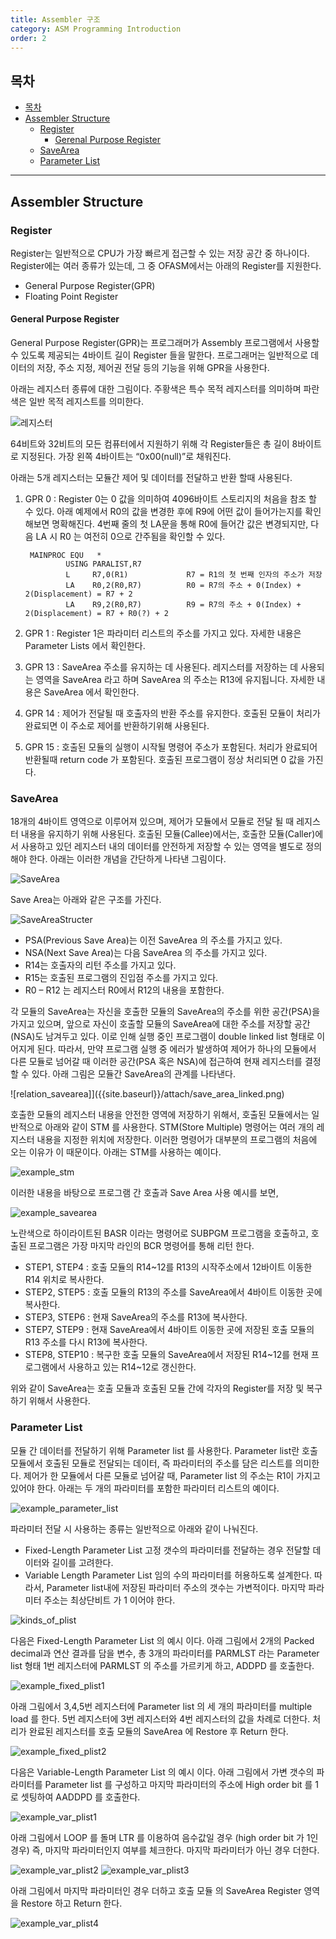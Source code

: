 ```yaml
---
title: Assembler 구조
category: ASM Programming Introduction
order: 2
---
```


## 목차

- [목차](#목차)
- [Assembler Structure](#assembler-structure)
  - [Register](#register)
    - [Gerenal Purpose Register](#gerenal-purpose-register)
  - [SaveArea](#savearea)
  - [Parameter List](#parameter-list)

----

## Assembler Structure
### Register

Register는 일반적으로 CPU가 가장 빠르게 접근할 수 있는 저장 공간 중 하나이다. 
Register에는 여러 종류가 있는데, 그 중 OFASM에서는 아래의 Register를 지원한다.

* General Purpose Register(GPR)
* Floating Point Register

#### General Purpose Register

General Purpose Register(GPR)는 프로그래머가 Assembly 프로그램에서 사용할 수 있도록 제공되는 4바이트 길이 Register 들을 말한다. 프로그래머는 일반적으로 데이터의 저장, 주소 지정, 제어권 전달 등의 기능을 위해 GPR을 사용한다.

아래는 레지스터 종류에 대한 그림이다. 주황색은 특수 목적 레지스터를 의미하며 파란색은 일반 목적 레지스트를 의미한다.

![레지스터]({{site.baseurl}}/attach/register.png)

64비트와 32비트의 모든 컴퓨터에서 지원하기 위해 각 Register들은 총 길이 8바이트로 지정된다. 가장 왼쪽 4바이트는 “0x00(null)”로 채워진다.

아래는 5개 레지스터는 모듈간 제어 및 데이터를 전달하고 반환 할때 사용된다.

1. GPR 0 : Register 0는 0 값을 의미하여 4096바이트 스토리지의 처음을 참조 할 수 있다. 아래 예제에서 R0의 값을 변경한 후에 R9에 어떤 값이 들어가는지를 확인해보면 명확해진다. 4번째 줄의 첫 LA문을 통해 R0에 들어간 값은 변경되지만, 다음 LA 시 R0 는 여전히 0으로 간주됨을 확인할 수 있다.

        MAINPROC EQU   *
                USING PARALIST,R7
                L     R7,0(R1)             R7 = R1의 첫 번째 인자의 주소가 저장
                LA    R0,2(R0,R7)          R0 = R7의 주소 + 0(Index) + 2(Displacement) = R7 + 2
                LA    R9,2(R0,R7)          R9 = R7의 주소 + 0(Index) + 2(Displacement) = R7 + R0(?) + 2

 1. GPR 1 : Register 1은 파라미터 리스트의 주소를 가지고 있다. 자세한 내용은 Parameter Lists 에서 확인한다.

 2. GPR 13 : SaveArea 주소를 유지하는 데 사용된다. 레지스터를 저장하는 데 사용되는 영역을 SaveArea 라고 하며 SaveArea 의 주소는 R13에 유지됩니다. 자세한 내용은  SaveArea 에서 확인한다.

 3. GPR 14 : 제어가 전달될 때 호출자의 반환 주소를 유지한다. 호출된 모듈이 처리가 완료되면 이 주소로 제어를 반환하기위해 사용된다. 

 4. GPR 15 : 호출된 모듈의 실행이 시작될 명령어 주소가 포함된다. 처리가 완료되어 반환될때 return code 가 포함된다. 호출된 프로그램이 정상 처리되면 0 값을 가진다.

### SaveArea
18개의 4바이트 영역으로 이루어져 있으며, 제어가 모듈에서 모듈로 전달 될 때 레지스터 내용을 유지하기 위해 사용된다.
호출된 모듈(Callee)에서는, 호출한 모듈(Caller)에서 사용하고 있던 레지스터 내의 데이터를 안전하게 저장할 수 있는 영역을 별도로 정의해야 한다.
아래는 이러한 개념을 간단하게 나타낸 그림이다.

![SaveArea]({{site.baseurl}}/attach/define_save_area.png)

Save Area는 아래와 같은 구조를 가진다.

![SaveAreaStructer]({{site.baseurl}}/attach/save_area_str.png)

* PSA(Previous Save Area)는 이전 SaveArea 의 주소를 가지고 있다.
* NSA(Next Save Area)는 다음 SaveArea 의 주소를 가지고 있다.
* R14는 호출자의 리턴 주소를 가지고 있다.
* R15는 호출된 프로그램의 진입점 주소를 가지고 있다.
* R0 – R12 는 레지스터 R0에서 R12의 내용을 포함한다.

각 모듈의 SaveArea는 자신을 호출한 모듈의 SaveArea의 주소를 위한 공간(PSA)을 가지고 있으며, 앞으로 자신이 호출할 모듈의 SaveArea에 대한 주소를 저장할 공간(NSA)도 남겨두고 있다. 이로 인해 실행 중인 프로그램이 double linked list 형태로 이어지게 된다. 따라서, 만약 프로그램 실행 중 에러가 발생하여 제어가 하나의 모듈에서 다른 모듈로 넘어갈 때 이러한 공간(PSA 혹은 NSA)에 접근하여 현재 레지스터를 결정할 수 있다.
아래 그림은 모듈간 SaveArea의 관계를 나타낸다.

![relation_savearea]]({{site.baseurl}}/attach/save_area_linked.png)

호출한 모듈의 레지스터 내용을 안전한 영역에 저장하기 위해서, 호출된 모듈에서는 일반적으로 아래와 같이 STM 를 사용한다. STM(Store Multiple) 명령어는 여러 개의 레지스터 내용을 지정한 위치에 저장한다. 이러한 명령어가 대부분의 프로그램의 처음에 오는 이유가 이 때문이다. 아래는 STM를 사용하는 예이다.

![example_stm]({{site.baseurl}}/attach/save_area_stm.png)

이러한 내용을 바탕으로 프로그램 간 호출과 Save Area 사용 예시를 보면,

![example_savearea]({{site.baseurl}}/attach/example_save_area.png)

노란색으로 하이라이트된 BASR 이라는 명령어로 SUBPGM 프로그램을 호출하고, 호출된 프로그램은 가장 마지막 라인의 BCR 명령어를 통해 리턴 한다. 
- STEP1, STEP4 : 호출 모듈의 R14~12를 R13의 시작주소에서 12바이트 이동한 R14 위치로 복사한다.
- STEP2, STEP5 : 호출 모듈의 R13의 주소를 SaveArea에서 4바이트 이동한 곳에 복사한다.
- STEP3, STEP6 : 현재 SaveArea의 주소를 R13에 복사한다. 
- STEP7, STEP9 : 현재 SaveArea에서 4바이트 이동한 곳에 저장된 호출 모듈의 R13 주소를 다시 R13에 복사한다.
- STEP8, STEP10 : 복구한 호출 모듈의 SaveArea에서 저장된 R14~12를 현재 프로그램에서 사용하고 있는 R14~12로 갱신한다.

위와 같이 SaveArea는 호출 모듈과 호출된 모듈 간에 각자의 Register를 저장 및 복구 하기 위해서 사용한다. 

### Parameter List
모듈 간 데이터를 전달하기 위해 Parameter list 를 사용한다. Parameter list란 호출 모듈에서 호출된 모듈로 전달되는 데이터, 즉 파라미터의 주소를 담은 리스트를 의미한다.
제어가 한 모듈에서 다른 모듈로 넘어갈 때, Parameter list 의 주소는 R1이 가지고 있어야 한다.
아래는 두 개의 파라미터를 포함한 파라미터 리스트의 예이다.

![example_parameter_list]({{site.baseurl}}/attach/parameter_list.png)

파라미터 전달 시 사용하는 종류는 일반적으로 아래와 같이 나눠진다.
- Fixed-Length Parameter List
고정 갯수의 파라미터를 전달하는 경우 전달할 데이터와 길이를 고려한다. 
- Variable Length Parameter List
임의 수의 파라미터를 허용하도록 설계한다. 따라서, Parameter list내에 저장된 파라미터 주소의 갯수는 가변적이다. 마지막 파라미터 주소는 최상단비트 가 1 이어야 한다.

![kinds_of_plist]({{site.baseurl}}/attach/fixed_var_parameter_list.png)

다음은 Fixed-Length Parameter List 의 예시 이다.
아래 그림에서 2개의 Packed decimal과 연산 결과를 담을 변수, 총 3개의 파라미터를 PARMLST 라는 Parameter list 형태 1번 레지스터에 PARMLST 의 주소를 가르키게 하고, ADDPD 를 호출한다. 

![example_fixed_plist1]({{site.baseurl}}/attach/example_fixed_parameter_list_1.png)

아래 그림에서 3,4,5번 레지스터에 Parameter list 의 세 개의 파라미터를 multiple load 를 한다. 5번 레지스터에 3번 레지스터와 4번 레지스터의 값을 차례로 더한다. 처리가 완료된 레지스터를 호출 모듈의 SaveArea 에 Restore 후 Return 한다.

![example_fixed_plist2]({{site.baseurl}}/attach/example_fixed_parameter_list_2.png)

다음은 Variable-Length Parameter List 의 예시 이다.
아래 그림에서 가변 갯수의 파라미터를 Parameter list 를 구성하고 마지막 파라미터의 주소에 High order bit 를 1로 셋팅하여 AADDPD 를 호출한다.

![example_var_plist1]({{site.baseurl}}/attach/example_var_parameter_list1.png)

아래 그림에서  LOOP 를 돌며 LTR 를 이용하여 음수값일 경우 (high order bit 가 1인 경우) 즉, 마지막 파라미터인지 여부를 체크한다. 마지막 파라미터가 아닌 경우 더한다.

![example_var_plist2]({{site.baseurl}}/attach/example_var_parameter_list2.png)
![example_var_plist3]({{site.baseurl}}/attach/example_var_parameter_list3.png)

아래 그림에서  마지막 파라미터인 경우 더하고 호출 모듈 의 SaveArea Register 영역을 Restore 하고 Return 한다.

![example_var_plist4]({{site.baseurl}}/attach/example_var_parameter_list4.png)




